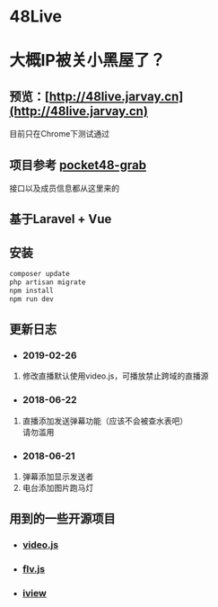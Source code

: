 # 48Live

# 大概IP被关小黑屋了？

## 预览：[http://48live.jarvay.cn](http://48live.jarvay.cn)
   目前只在Chrome下测试通过

## 项目参考 [pocket48-grab](https://github.com/xsaiting/pocket48-grab/)
   接口以及成员信息都从这里来的

## 基于Laravel + Vue

## 安装

```bash
composer update
php artisan migrate
npm install
npm run dev
```

## 更新日志
- ### 2019-02-26
1. 修改直播默认使用video.js，可播放禁止跨域的直播源

- ### 2018-06-22
1. 直播添加发送弹幕功能（应该不会被查水表吧）  
   请勿滥用

- ### 2018-06-21
1. 弹幕添加显示发送者
2. 电台添加图片跑马灯



## 用到的一些开源项目
* ### [video.js](https://github.com/videojs/video.js)
* ### [flv.js](https://github.com/Bilibili/flv.js)
* ### [iview](https://github.com/iview/iview)
